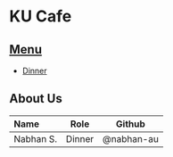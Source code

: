 # KU Cafe

## [Menu](Menu.md)
- [Dinner](Menu.md/#dinner-menu)

## About Us

| Name      | Role      | Github          |
|:----------|-----------|-----------------|
| Nabhan S. | Dinner | @nabhan-au |